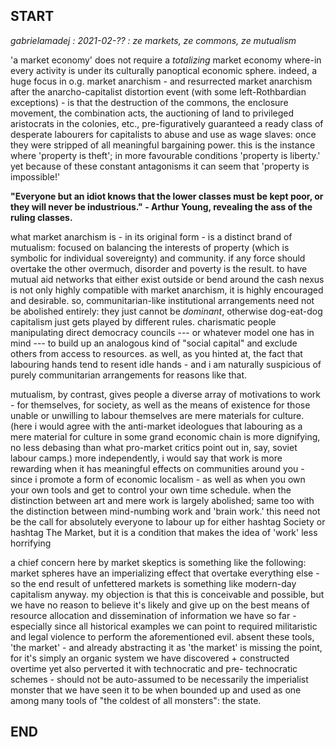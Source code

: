 ## START

_gabrielamadej : 2021-02-?? : ze markets, ze commons, ze mutualism_

'a market economy' does not require a *totalizing* market economy where-in every activity is under its culturally panoptical economic 
sphere. indeed, a huge focus in o.g. market anarchism - and resurrected market anarchism after the anarcho-capitalist distortion event 
(with some left-Rothbardian exceptions) - is that the destruction of the commons, the enclosure movement, the combination acts, the 
auctioning of land to privileged aristocrats in the colonies, etc., pre-figuratively guaranteed a ready class of desperate labourers for 
capitalists to abuse and use as wage slaves: once they were stripped of all meaningful bargaining power. this is the instance where 
'property is theft'; in more favourable conditions 'property is liberty.' yet because of these constant antagonisms it can seem that 
'property is impossible!'

**"Everyone but an idiot knows that the lower classes must be kept poor, or they will never be industrious." - Arthur Young, revealing the 
ass of the ruling classes.** 

what market anarchism is - in its original form - is a distinct brand of mutualism: focused on balancing the interests of property (which 
is symbolic for individual sovereignty) and community. if any force should overtake the other overmuch, disorder and poverty is the result. 
to have mutual aid networks that either exist outside or bend around the cash nexus is not only highly compatible with market anarchism, it 
is highly encouraged and desirable. so, communitarian-like institutional arrangements need not be abolished entirely: they just cannot be 
*dominant*, otherwise dog-eat-dog capitalism just gets played by different rules. charismatic people manipulating direct democracy councils 
--- or whatever model one has in mind --- to build up an analogous kind of "social capital" and exclude others from access to resources. as 
well, as you hinted at, the fact that labouring hands tend to resent idle hands - and i am naturally suspicious of purely communitarian 
arrangements for reasons like that. 

mutualism, by contrast, gives people a diverse array of motivations to work - for themselves, for society, as well as the means of existence 
for those unable or unwilling to labour themselves are mere materials for culture. (here i would agree with the anti-market ideologues 
that labouring as a mere material for culture in some grand economic chain is more dignifying, no less debasing than what pro-market critics 
point out in, say, soviet labour camps.) more independently, i would say that work is more rewarding when it has meaningful effects on 
communities around you - since i promote a form of economic localism - as well as when you own your own tools and get to control your own 
time schedule. when the distinction between art and mere work is largely abolished; same too with the distinction between mind-numbing work 
and 'brain work.' this need not be the call for absolutely everyone to labour up for either hashtag Society or hashtag The Market, but it is a 
condition that makes the idea of 'work' less horrifying

a chief concern here by market skeptics is something like the following: market spheres have an imperializing effect that overtake 
everything else - so the end result of unfettered markets is something like modern-day capitalism anyway. my objection is that this is 
conceivable and possible, but we have no reason to believe it's likely and give up on the best means of resource allocation and 
dissemination of information we have so far - especially since all historical examples we can point to required militaristic and legal 
violence to perform the aforementioned evil. absent these tools, 'the market' - and already abstracting it as 'the market' is missing the 
point, for it's simply an organic system we have discovered + constructed overtime yet also perverted it with technocratic and pre-
technocratic schemes  - should not be auto-assumed to be necessarily the imperialist monster that we have seen it to be when bounded up and 
used as one among many tools of "the coldest of all monsters": the state.

## END
